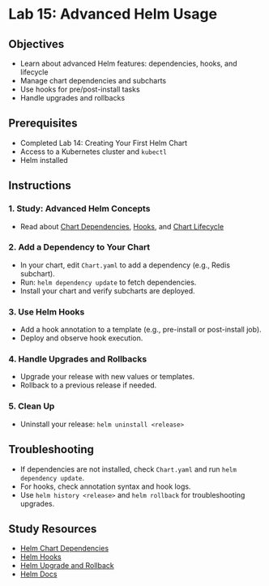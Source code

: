 # Lab 15: Advanced Helm Usage

## Objectives
- Learn about advanced Helm features: dependencies, hooks, and lifecycle
- Manage chart dependencies and subcharts
- Use hooks for pre/post-install tasks
- Handle upgrades and rollbacks

## Prerequisites
- Completed Lab 14: Creating Your First Helm Chart
- Access to a Kubernetes cluster and `kubectl`
- Helm installed

## Instructions

### 1. Study: Advanced Helm Concepts
- Read about [Chart Dependencies](https://helm.sh/docs/topics/charts/#chart-dependencies), [Hooks](https://helm.sh/docs/topics/charts_hooks/), and [Chart Lifecycle](https://helm.sh/docs/topics/charts_hooks/#the-chart-lifecycle)

### 2. Add a Dependency to Your Chart
- In your chart, edit `Chart.yaml` to add a dependency (e.g., Redis subchart).
- Run: `helm dependency update` to fetch dependencies.
- Install your chart and verify subcharts are deployed.

### 3. Use Helm Hooks
- Add a hook annotation to a template (e.g., pre-install or post-install job).
- Deploy and observe hook execution.

### 4. Handle Upgrades and Rollbacks
- Upgrade your release with new values or templates.
- Rollback to a previous release if needed.

### 5. Clean Up
- Uninstall your release: `helm uninstall <release>`

## Troubleshooting
- If dependencies are not installed, check `Chart.yaml` and run `helm dependency update`.
- For hooks, check annotation syntax and hook logs.
- Use `helm history <release>` and `helm rollback` for troubleshooting upgrades.

## Study Resources
- [Helm Chart Dependencies](https://helm.sh/docs/topics/charts/#chart-dependencies)
- [Helm Hooks](https://helm.sh/docs/topics/charts_hooks/)
- [Helm Upgrade and Rollback](https://helm.sh/docs/helm/helm_upgrade/)
- [Helm Docs](https://helm.sh/docs/) 